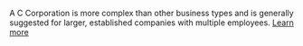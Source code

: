 A C Corporation is more complex than other business types and is generally suggested for larger, established companies with multiple employees. [Learn more](https://business.nj.gov/pages/c-corporation-c-corp)
